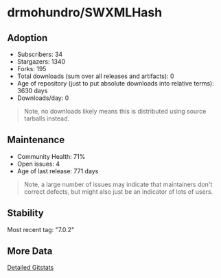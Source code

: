 # drmohundro/SWXMLHash

## Adoption

- Subscribers: 34
- Stargazers: 1340
- Forks: 195
- Total downloads (sum over all releases and artifacts): 0
- Age of repository (just to put absolute downloads into relative terms): 3630 days
- Downloads/day: 0

> Note, no downloads likely means this is distributed using source tarballs instead.

## Maintenance

- Community Health: 71%
- Open issues: 4
- Age of last release: 771 days

> Note, a large number of issues may indicate that maintainers don't correct defects, but might also
> just be an indicator of lots of users.

## Stability

Most recent tag: "7.0.2"

## More Data

[Detailed Gitstats](/bazel-catalog/gitstats/drmohundro/SWXMLHash)

